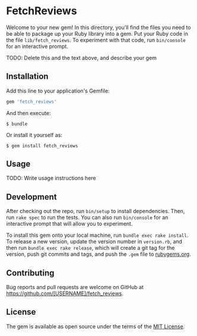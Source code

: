 # FetchReviews

Welcome to your new gem! In this directory, you'll find the files you need to be able to package up your Ruby library into a gem. Put your Ruby code in the file `lib/fetch_reviews`. To experiment with that code, run `bin/console` for an interactive prompt.

TODO: Delete this and the text above, and describe your gem

## Installation

Add this line to your application's Gemfile:

```ruby
gem 'fetch_reviews'
```

And then execute:

    $ bundle

Or install it yourself as:

    $ gem install fetch_reviews

## Usage

TODO: Write usage instructions here

## Development

After checking out the repo, run `bin/setup` to install dependencies. Then, run `rake spec` to run the tests. You can also run `bin/console` for an interactive prompt that will allow you to experiment.

To install this gem onto your local machine, run `bundle exec rake install`. To release a new version, update the version number in `version.rb`, and then run `bundle exec rake release`, which will create a git tag for the version, push git commits and tags, and push the `.gem` file to [rubygems.org](https://rubygems.org).

## Contributing

Bug reports and pull requests are welcome on GitHub at https://github.com/[USERNAME]/fetch_reviews.

## License

The gem is available as open source under the terms of the [MIT License](https://opensource.org/licenses/MIT).
